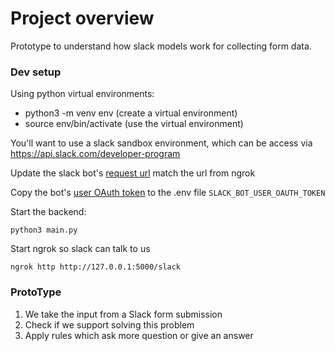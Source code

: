 # Project overview
Prototype to understand how slack models work for collecting form data. 

### Dev setup
Using python virtual environments:
- python3 -m venv env (create a virtual environment)
- source env/bin/activate (use the virtual environment)

You'll want to use a slack sandbox environment, which can be access via https://api.slack.com/developer-program 

Update the slack bot's [request url](https://api.slack.com/apps/A074RSJEQA0/interactive-messages) match the url from 
ngrok

Copy the bot's [user OAuth token](https://api.slack.com/apps/A074RSJEQA0/oauth) to the .env 
file `SLACK_BOT_USER_OAUTH_TOKEN`

Start the backend:
```shell
python3 main.py
```

Start ngrok so slack can talk to us 
```shell
ngrok http http://127.0.0.1:5000/slack
```

### ProtoType
1. We take the input from a Slack form submission
2. Check if we support solving this problem
3. Apply rules which ask more question or give an answer
